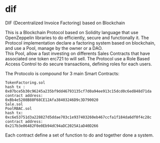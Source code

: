 # dif
DIF (Decentralized Invoice Factoring) based on Blockchain

This is a Blockchain Protocol based on Solidity language that use OpenZeppelin libraries to do efficiently, secure and functionally it. 
The Protocol implementation declare a factoring system based on blockchain, and use a Pool, manage by the owner or a DAO.  
This Pool, allow a fast investing on differents Sales Contracts that have associated one token erc721 to will sell. 
The Protocol use a Role Based Access Control to do secure transactions, defining roles for each users. 

The Protocolo is compound for 3 main Smart Contracts:

    TokenFactoring.sol 
    hash tx : 0x07bce5b30c96245a235bf9dd46793135cf7d0a94ee913c15dcd0c6ed848d71da
    contract address: 
    0xBb4e5208B88F68CE12Afa38403246D9c3D790020
    Sale.sol
    PoolRBAC.sol
    hash tx: 
    0xc6e53751d3a228827d5ddae703c1e937403260eb467ccfa1f184da6df0f4c28c
    contract address: 
    0x217b3e06482F0e0Eb94dC94aDC2025A1aD40D266
  
Each contract define a set of function to do and together done a system. 
